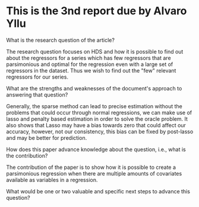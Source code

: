 # This is the 3nd report due by Alvaro Yllu
What is the research question of the article?

The research question focuses on HDS and how it is possible to find out about the regressors for a series which has few regressors that are parsimonious and optimal for the regression even with a large set of regressors in the dataset. Thus we wish to find out the "few" relevant regressors for our series.

What are the strengths and weaknesses of the document's approach to answering that question?

Generally, the sparse method can lead to precise estimation without the problems that could occur through normal regressions, we can make use of lasso and penalty based estimation in order to solve the oracle problem. 
It also shows that Lasso may have a bias towards zero that could affect our accuracy, however, not our consistency, this bias can be fixed by post-lasso and may be better for prediction. 

How does this paper advance knowledge about the question, i.e., what is the contribution?

The contribution of the paper is to show how it is possible to create a parsimonious regression when there are multiple amounts of covariates available as variables in a regression. 

What would be one or two valuable and specific next steps to advance this question?

